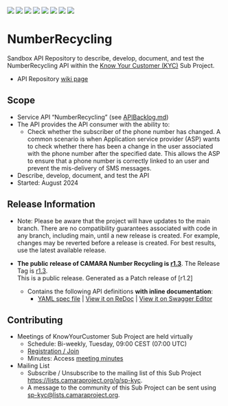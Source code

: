 <a href="https://github.com/camaraproject/NumberRecycling/commits/" title="Last Commit"><img src="https://img.shields.io/github/last-commit/camaraproject/NumberRecycling?style=plastic"></a>
<a href="https://github.com/camaraproject/NumberRecycling/issues" title="Open Issues"><img src="https://img.shields.io/github/issues/camaraproject/NumberRecycling?style=plastic"></a>
<a href="https://github.com/camaraproject/NumberRecycling/pulls" title="Open Pull Requests"><img src="https://img.shields.io/github/issues-pr/camaraproject/NumberRecycling?style=plastic"></a>
<a href="https://github.com/camaraproject/NumberRecycling/graphs/contributors" title="Contributors"><img src="https://img.shields.io/github/contributors/camaraproject/NumberRecycling?style=plastic"></a>
<a href="https://github.com/camaraproject/NumberRecycling" title="Repo Size"><img src="https://img.shields.io/github/repo-size/camaraproject/NumberRecycling?style=plastic"></a>
<a href="https://github.com/camaraproject/NumberRecycling/blob/main/LICENSE" title="License"><img src="https://img.shields.io/badge/License-Apache%202.0-green.svg?style=plastic"></a>
<a href="https://github.com/camaraproject/NumberRecycling/releases/latest" title="Latest Release"><img src="https://img.shields.io/github/release/camaraproject/NumberRecycling?style=plastic"></a>
<a href="https://github.com/camaraproject/Governance/blob/main/ProjectStructureAndRoles.md" title="Sandbox API Repository"><img src="https://img.shields.io/badge/Sandbox%20API%20Repository-yellow?style=plastic"></a>

# NumberRecycling

Sandbox API Repository to describe, develop, document, and test the NumberRecycling API within the [Know Your Customer (KYC)](https://lf-camaraproject.atlassian.net/wiki/x/I4DGB) Sub Project.

* API Repository [wiki page](https://lf-camaraproject.atlassian.net/wiki/x/ggCaBQ)

## Scope

* Service API “NumberRecycling” (see [APIBacklog.md](https://github.com/camaraproject/APIBacklog/blob/main/documentation/APIbacklog.md))
* The API provides the API consumer with the ability to:  
  * Check whether the subscriber of the phone number has changed. A common scenario is when Application service provider (ASP) wants to check whether there has been a change in the user associated with the phone number after the specified date. This allows the ASP to ensure that a phone number is correctly linked to an user and prevent the mis-delivery of SMS messages.
* Describe, develop, document, and test the API
* Started: August 2024

## Release Information

* Note: Please be aware that the project will have updates to the main branch. There are no compatibility guarantees associated with code in any branch, including main, until a new release is created. For example, changes may be reverted before a release is created. For best results, use the latest available release.

* **The public release of CAMARA Number Recycling is [r1.3](https://github.com/camaraproject/NumberRecycling/releases/tag/r1.3)**. The Release Tag is [r1.3](https://github.com/camaraproject/NumberRecycling/releases/tag/r1.3).
<br>This is a public release. Generated as a Patch release of [r1.2]
  - Contains the following API definitions **with inline documentation**:
    - [YAML spec file](https://github.com/camaraproject/NumberRecycling/blob/r1.3/code/API_definitions/number-recycling.yaml) | [View it on ReDoc](https://redocly.github.io/redoc/?url=https://raw.githubusercontent.com/camaraproject/NumberRecycling/r1.3/code/API_definitions/number-recycling.yaml&nocors) | [View it on Swagger Editor](https://camaraproject.github.io/swagger-ui/?url=https://raw.githubusercontent.com/camaraproject/NumberRecycling/r1.3/code/API_definitions/number-recycling.yaml&nocors)

## Contributing
* Meetings of KnowYourCustomer Sub Project are held virtually 
    * Schedule: Bi-weekly, Tuesday, 09:00 CEST (07:00 UTC)
    * [Registration / Join](https://zoom-lfx.platform.linuxfoundation.org/meeting/96235150735?password=7e3fea67-a76e-4941-8a70-392cf5545917)
    * Minutes: Access [meeting minutes](https://github.com/camaraproject/KnowYourCustomer/tree/main/documentation/MeetingMinutes)
* Mailing List
    * Subscribe / Unsubscribe to the mailing list of this Sub Project <https://lists.camaraproject.org/g/sp-kyc>.
    * A message to the community of this Sub Project can be sent using <sp-kyc@lists.camaraproject.org>.
